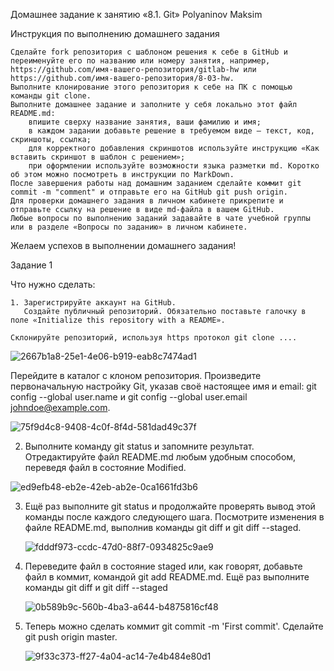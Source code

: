 Домашнее задание к занятию «8.1. Git»  Polyaninov Maksim

Инструкция по выполнению домашнего задания

    Сделайте fork репозитория c шаблоном решения к себе в GitHub и переименуйте его по названию или номеру занятия, например, https://github.com/имя-вашего-репозитория/gitlab-hw или https://github.com/имя-вашего-репозитория/8-03-hw.
    Выполните клонирование этого репозитория к себе на ПК с помощью команды git clone.
    Выполните домашнее задание и заполните у себя локально этот файл README.md:
        впишите сверху название занятия, ваши фамилию и имя;
        в каждом задании добавьте решение в требуемом виде — текст, код, скриншоты, ссылка;
        для корректного добавления скриншотов используйте инструкцию «Как вставить скриншот в шаблон с решением»;
        при оформлении используйте возможности языка разметки md. Коротко об этом можно посмотреть в инструкции по MarkDown.
    После завершения работы над домашним заданием сделайте коммит git commit -m "comment" и отправьте его на GitHub git push origin.
    Для проверки домашнего задания в личном кабинете прикрепите и отправьте ссылку на решение в виде md-файла в вашем GitHub.
    Любые вопросы по выполнению заданий задавайте в чате учебной группы или в разделе «Вопросы по заданию» в личном кабинете.

Желаем успехов в выполнении домашнего задания!
   
   Задание 1

Что нужно сделать:

    1. Зарегистрируйте аккаунт на GitHub.
       Создайте публичный репозиторий. Обязательно поставьте галочку в поле «Initialize this repository with a README».
    
    Склонируйте репозиторий, используя https протокол git clone ....
    
![2667b1a8-25e1-4e06-b919-eab8c7474ad1](https://user-images.githubusercontent.com/75700701/219427462-1edd10a8-876a-4f80-94f3-6b8605f2b3f4.jpg)


   Перейдите в каталог с клоном репозитория.
   Произведите первоначальную настройку Git, указав своё настоящее имя и email: git config --global user.name и git config --global user.email johndoe@example.com. 
   
   ![75f9d4c8-9408-4c0f-8f4d-581dad49c37f](https://user-images.githubusercontent.com/75700701/219429549-f41638df-4b9b-4959-8516-5c9e0ca6459c.jpg)
   
   
 2.   Выполните команду git status и запомните результат.
      Отредактируйте файл README.md любым удобным способом, переведя файл в состояние Modified.
  

![ed9efb48-eb2e-42eb-ab2e-0ca1661fd3b6](https://user-images.githubusercontent.com/75700701/219430557-3b8ce932-5a2d-4d45-ad5d-5b967e471ec3.jpg)

3.   Ещё раз выполните git status и продолжайте проверять вывод этой команды после каждого следующего шага.
     Посмотрите изменения в файле README.md, выполнив команды git diff и git diff --staged.
     
     ![fdddf973-ccdc-47d0-88f7-0934825c9ae9](https://user-images.githubusercontent.com/75700701/219431425-aeb7ccdf-590b-47c1-a1b4-4dc03c7df48f.jpg)
     
     
  4.    Переведите файл в состояние staged или, как говорят, добавьте файл в коммит, командой git add README.md.
        Ещё раз выполните команды git diff и git diff --staged

        ![0b589b9c-560b-4ba3-a644-b4875816cf48](https://user-images.githubusercontent.com/75700701/219435211-b741f937-45cf-45c0-b45a-5de3b48bf052.jpg)
        
        
        
  5.   Теперь можно сделать коммит git commit -m 'First commit'.
        Сделайте git push origin master.
        
        ![9f33c373-ff27-4a04-ac14-7e4b484e80d1](https://user-images.githubusercontent.com/75700701/219435654-d3791ff0-87ee-4f5a-8e84-2a01069860f4.jpg)

        

 





   
    

